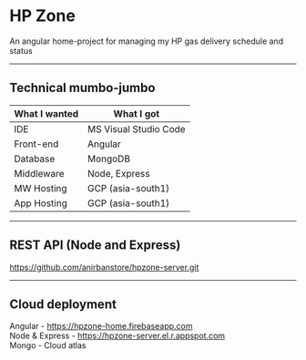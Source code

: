 # HP Zone
An angular home-project for managing my HP gas delivery schedule and status  

- - - -

## Technical mumbo-jumbo  
What I wanted   | What I got
--------------- | --------------
IDE             | MS Visual Studio Code   
Front-end       | Angular   
Database        | MongoDB   
Middleware      | Node, Express   
MW Hosting      | GCP (asia-south1)   
App Hosting     | GCP (asia-south1)   

- - - -

## REST API (Node and Express)
https://github.com/anirbanstore/hpzone-server.git  

- - - -

## Cloud deployment
Angular - https://hpzone-home.firebaseapp.com  
Node & Express - https://hpzone-server.el.r.appspot.com  
Mongo - Cloud atlas  
